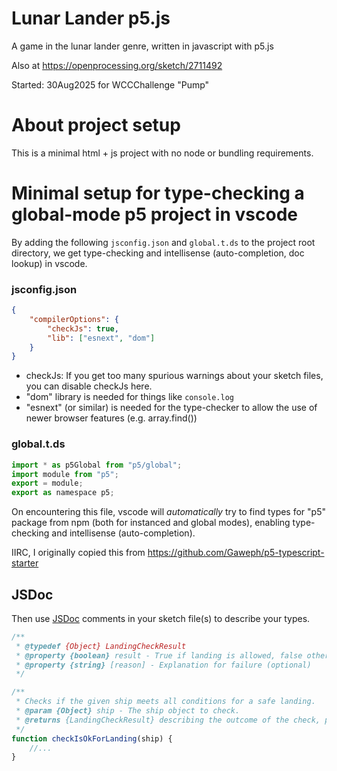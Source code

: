 # Lunar Lander p5.js

A game in the lunar lander genre, written in javascript with p5.js

Also at https://openprocessing.org/sketch/2711492

Started: 30Aug2025 for WCCChallenge "Pump"

# About project setup

This is a minimal html + js project with no node or bundling requirements.

# Minimal setup for type-checking a global-mode p5 project in vscode

By adding the following `jsconfig.json` and `global.t.ds` to the project root directory, we get type-checking and intellisense (auto-completion, doc lookup) in vscode.

### jsconfig.json

```json
{
    "compilerOptions": {
        "checkJs": true,
        "lib": ["esnext", "dom"]
    }
}
```

-   checkJs: If you get too many spurious warnings about your sketch files, you can disable checkJs here.
-   "dom" library is needed for things like `console.log`
-   "esnext" (or similar) is needed for the type-checker to allow the use of newer browser features (e.g. array.find())

### global.t.ds

```js
import * as p5Global from "p5/global";
import module from "p5";
export = module;
export as namespace p5;
```

On encountering this file, vscode will _automatically_ try to find types for "p5" package from npm (both for instanced and global modes), enabling type-checking and intellisense (auto-completion).

IIRC, I originally copied this from https://github.com/Gaweph/p5-typescript-starter

## JSDoc

Then use [JSDoc](https://jsdoc.app/) comments in your sketch file(s) to describe your types.

```js
/**
 * @typedef {Object} LandingCheckResult
 * @property {boolean} result - True if landing is allowed, false otherwise.
 * @property {string} [reason] - Explanation for failure (optional)
 */

/**
 * Checks if the given ship meets all conditions for a safe landing.
 * @param {Object} ship - The ship object to check.
 * @returns {LandingCheckResult} describing the outcome of the check, possibly including detail.
 */
function checkIsOkForLanding(ship) {
    //...
}
```
